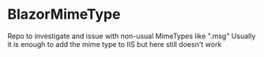 # BlazorMimeType

Repo to investigate and issue with non-usual MimeTypes like ".msg"
Usually it is enough to add the mime type to IIS but here still doesn't work
